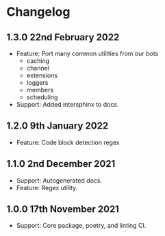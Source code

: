 # Changelog

## 1.3.0 22nd February 2022
- Feature: Port many common utilities from our bots
    - caching
    - channel
    - extensions
    - loggers
    - members
    - scheduling
- Support: Added intersphinx to docs.

## 1.2.0 9th January 2022
- Feature: Code block detection regex

## 1.1.0 2nd December 2021
- Support: Autogenerated docs.
- Feature: Regex utility.


## 1.0.0 17th November 2021
- Support: Core package, poetry, and linting CI.
